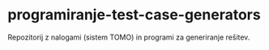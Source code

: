 # programiranje-test-case-generators
Repozitorij z nalogami (sistem TOMO) in programi za generiranje rešitev.
